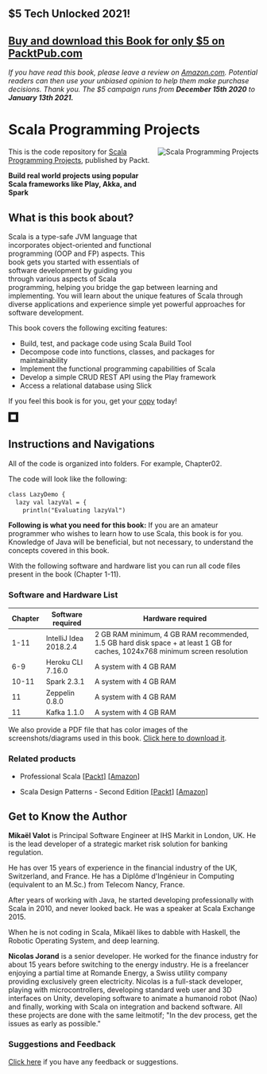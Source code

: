 ## $5 Tech Unlocked 2021!
[Buy and download this Book for only $5 on PacktPub.com](https://www.packtpub.com/product/scala-programming-projects/9781788397643)
-----
*If you have read this book, please leave a review on [Amazon.com](https://www.amazon.com/gp/product/1788397649).     Potential readers can then use your unbiased opinion to help them make purchase decisions. Thank you. The $5 campaign         runs from __December 15th 2020__ to __January 13th 2021.__*

# Scala Programming Projects

<a href="https://www.packtpub.com/application-development/scala-programming-projects?utm_source=github&utm_medium=repository&utm_campaign=9781788397643 "><img src="https://d255esdrn735hr.cloudfront.net/sites/default/files/imagecache/ppv4_main_book_cover/B08395.png" alt="Scala Programming Projects" height="256px" align="right"></a>

This is the code repository for [Scala Programming Projects](https://www.packtpub.com/application-development/scala-programming-projects?utm_source=github&utm_medium=repository&utm_campaign=9781788397643), published by Packt.

**Build real world projects using popular Scala frameworks like Play, Akka, and Spark**

## What is this book about?
Scala is a type-safe JVM language that incorporates object-oriented and functional programming (OOP and FP) aspects. This book gets you started with essentials of software development by guiding you through various aspects of Scala programming, helping you bridge the gap between learning and implementing. You will learn about the unique features of Scala through diverse applications and experience simple yet powerful approaches for software development.

This book covers the following exciting features:
* Build, test, and package code using Scala Build Tool 
* Decompose code into functions, classes, and packages for maintainability 
* Implement the functional programming capabilities of Scala 
* Develop a simple CRUD REST API using the Play framework 
* Access a relational database using Slick 

If you feel this book is for you, get your [copy](https://www.amazon.com/dp/1788397649) today!

<a href="https://www.packtpub.com/?utm_source=github&utm_medium=banner&utm_campaign=GitHubBanner"><img src="https://raw.githubusercontent.com/PacktPublishing/GitHub/master/GitHub.png" 
alt="https://www.packtpub.com/" border="5" /></a>

## Instructions and Navigations
All of the code is organized into folders. For example, Chapter02.

The code will look like the following:
```
class LazyDemo {
  lazy val lazyVal = {
    println("Evaluating lazyVal")
```

**Following is what you need for this book:**
If you are an amateur programmer who wishes to learn how to use Scala, this book is for you. Knowledge of Java will be beneficial, but not necessary, to understand the concepts covered in this book.

With the following software and hardware list you can run all code files present in the book (Chapter 1-11).
### Software and Hardware List
| Chapter | Software required | Hardware required |
| -------- | ------------------------------------ | ----------------------------------- |
| 1-11 | IntelliJ Idea 2018.2.4 | 2 GB RAM minimum, 4 GB RAM recommended, 1.5 GB hard disk space + at least 1 GB for caches, 1024x768 minimum screen resolution|
|6-9|Heroku CLI 7.16.0|A system  with 4 GB RAM|
|10-11|Spark 2.3.1|A system with 4 GB RAM|
|11|Zeppelin 0.8.0|A system with 4 GB RAM|
|11|Kafka 1.1.0|A system with 4 GB RAM|

We also provide a PDF file that has color images of the screenshots/diagrams used in this book. [Click here to download it](https://www.packtpub.com/sites/default/files/downloads/9781788397643_ColorImages.pdf).

### Related products
* Professional Scala [[Packt]](https://www.packtpub.com/web-development/professional-scala?utm_source=github&utm_medium=repository&utm_campaign=9781789533835) [[Amazon]](https://www.amazon.com/dp/B07G49XFYJ)

* Scala Design Patterns - Second Edition [[Packt]](https://www.packtpub.com/application-development/scala-design-patterns-second-edition?utm_source=github&utm_medium=repository&utm_campaign=9781788471305) [[Amazon]](https://www.amazon.com/dp/B075Z2CMRX)

## Get to Know the Author
**Mikaël Valot**
is Principal Software Engineer at IHS Markit in London, UK. He is the lead developer of a strategic market risk solution for banking regulation.

He has over 15 years of experience in the financial industry of the UK, Switzerland, and France. He has a Diplôme d'Ingénieur in Computing (equivalent to an M.Sc.) from Telecom Nancy, France.

After years of working with Java, he started developing professionally with Scala in 2010, and never looked back. He was a speaker at Scala Exchange 2015.

When he is not coding in Scala, Mikaël likes to dabble with Haskell, the Robotic Operating System, and deep learning.

**Nicolas Jorand**
is a senior developer. He worked for the finance industry for about 15 years before switching to the energy industry. He is a freelancer enjoying a partial time at Romande Energy, a Swiss utility company providing exclusively green electricity. Nicolas is a full-stack developer, playing with microcontrollers, developing standard web user and 3D interfaces on Unity, developing software to animate a humanoid robot (Nao) and finally, working with Scala on integration and backend software. All these projects are done with the same leitmotif; "In the dev process, get the issues as early as possible."

### Suggestions and Feedback
[Click here](https://docs.google.com/forms/d/e/1FAIpQLSdy7dATC6QmEL81FIUuymZ0Wy9vH1jHkvpY57OiMeKGqib_Ow/viewform) if you have any feedback or suggestions.


